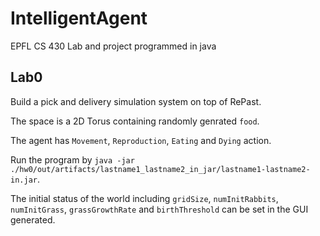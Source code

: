 # IntelligentAgent
EPFL CS 430
Lab and project programmed in java

## Lab0
Build a pick and delivery simulation system on top of RePast.

The space is a 2D Torus containing randomly genrated ```food```.

The agent has ```Movement```, ```Reproduction```, ```Eating``` and ```Dying``` action.

Run the program by 
```java -jar ./hw0/out/artifacts/lastname1_lastname2_in_jar/lastname1-lastname2-in.jar```.

 The initial status of the world including ```gridSize```, ```numInitRabbits```, ```numInitGrass```, ```grassGrowthRate``` and ```birthThreshold``` can be set in the GUI generated.
